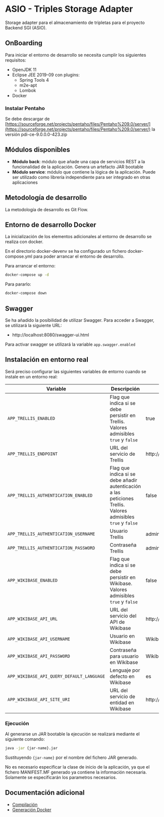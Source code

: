 # ASIO - Triples Storage Adapter

Storage adapter para el almacenamiento de tripletas para el proyecto Backend SGI (ASIO).

## OnBoarding

Para iniciar el entorno de desarrollo se necesita cumplir los siguientes requisitos:

* OpenJDK 11
* Eclipse JEE 2019-09 con plugins:
  * Spring Tools 4
  * m2e-apt
  * Lombok
* Docker

### Instalar Pentaho

Se debe descargar de  [https://sourceforge.net/projects/pentaho/files/Pentaho%209.0/server/](https://sourceforge.net/projects/pentaho/files/Pentaho%209.0/server/) la versión pdi-ce-9.0.0.0-423.zip

## Módulos disponibles

* **Módulo back**: módulo que añade una capa de servicios REST a la funcionalidad de la aplicación. Genera un artefacto JAR bootable
* **Módulo service**: módulo que contiene la lógica de la aplicación. Puede ser utilizado como librería independiente para ser integrado en otras aplicaciones

## Metodología de desarrollo

La metodología de desarrollo es Git Flow.

## Entorno de desarrollo Docker

La inicialización de los elementos adicionales al entorno de desarrollo se realiza con docker. 

En el directorio docker-devenv se ha configurado un fichero docker-compose.yml para poder arrancar el entorno de desarrollo.

Para arrancar el entorno:

```bash
docker-compose up -d
```

Para pararlo:

```bash
docker-compose down
```

## Swagger

Se ha añadido la posibilidad de utilizar Swagger. Para acceder a Swagger, se utilizará la siguiente URL:

* http://localhost:8080/swagger-ui.html

Para activar swagger se utilizará la variable `app.swagger.enabled`

## Instalación en entorno real

Será preciso configurar las siguientes variables de entorno cuando se instale en un entorno real:

|Variable|Descripción|Valor por defecto|
|---|---|---|
|`APP_TRELLIS_ENABLED`|Flag que indica si se debe persistir en Trellis. Valores admisibles `true` y `false`|true|
|`APP_TRELLIS_ENDPOINT`|URL del servicio de Trellis|http://localhost:80|
|`APP_TRELLIS_AUTHENTICATION_ENABLED`|Flag que indica si se debe añadir autenticación a las peticiones Trellis. Valores admisibles `true` y `false`|false|
|`APP_TRELLIS_AUTHENTICATION_USERNAME`|Usuario Trellis|admin|
|`APP_TRELLIS_AUTHENTICATION_PASSWORD`|Contraseña Trellis|admin|
|`APP_WIKIBASE_ENABLED`|Flag que indica si se debe persistir en Wikibase. Valores admisibles `true` y `false`|false|
|`APP_WIKIBASE_API_URL`|URL del servicio del API de Wikibase|http://localhost:8181/api.php|
|`APP_WIKIBASE_API_USERNAME`|Usuario en Wikibase|WikibaseAdmin|
|`APP_WIKIBASE_API_PASSWORD`|Contraseña para usuario en Wikibase|WikibaseDockerAdminPass|
|`APP_WIKIBASE_API_QUERY_DEFAULT_LANGUAGE`|Lenguaje por defecto en Wikibase|es|
|`APP_WIKIBASE_API_SITE_URI`|URL del servicio de entidad en Wikibase|http://localhost:8181/entity/|

### Ejecución

Al generarse un JAR bootable la ejecución se realizará mediante el siguiente comando:

```bash
java -jar {jar-name}.jar
```

Sustituyendo `{jar-name}` por el nombre del fichero JAR generado.

No es necesario especificar la clase de inicio de la aplicación, ya que el fichero MANIFEST.MF generado ya contiene la información necesaria. Solamente se especificarán los parametros necesarios.

##  Documentación adicional

* [Compilación](docs/build.md)
* [Generación Docker](docs/docker.md)
